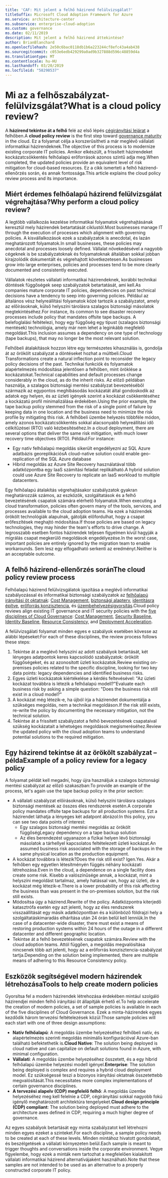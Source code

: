 ```yaml
---
title: 'CAF: Mit jelent a felhő házirend felülvizsgálat?'
titleSuffix: Microsoft Cloud Adoption Framework for Azure
ms.service: architecture-center
ms.subservice: enterprise-cloud-adoption
ms.custom: governance
ms.date: 02/11/2019
description: Mit jelent a felhő házirend áttekintése?
author: BrianBlanchard
ms.openlocfilehash: 2e50c6bac0118db1b6a223244cf8efc43a4ab438
ms.sourcegitcommit: c053e6edb429299a0ad9b327888d596c48859d4a
ms.translationtype: MT
ms.contentlocale: hu-HU
ms.lasthandoff: 03/20/2019
ms.locfileid: "58298537"
---
```

<!-- markdownlint-disable MD026 -->

# <a name="what-is-a-cloud-policy-review"></a><span data-ttu-id="61c2e-103">Mi az a felhőszabályzat-felülvizsgálat?</span><span class="sxs-lookup"><span data-stu-id="61c2e-103">What is a cloud policy review?</span></span>

<span data-ttu-id="61c2e-104">A **házirend tekintse át a felhő** felé az első lépés [cégirányítási lejárat](../overview.md) a felhőben.</span><span class="sxs-lookup"><span data-stu-id="61c2e-104">A **cloud policy review** is the first step toward [governance maturity](../overview.md) in the cloud.</span></span> <span data-ttu-id="61c2e-105">Ez a folyamat célja a korszerűsítheti a már meglévő vállalati informatikai házirendeknek.</span><span class="sxs-lookup"><span data-stu-id="61c2e-105">The objective of this process is to modernize existing corporate IT policies.</span></span> <span data-ttu-id="61c2e-106">Amikor elkészült, a frissített házirendeket kockázatcsökkentés felhőalapú erőforrások azonos szintű adja meg.</span><span class="sxs-lookup"><span data-stu-id="61c2e-106">When completed, the updated policies provide an equivalent level of risk mitigation for cloud-based resources.</span></span> <span data-ttu-id="61c2e-107">Ez a cikk ismerteti a felhő házirend-ellenőrzés során, és annak fontossága.</span><span class="sxs-lookup"><span data-stu-id="61c2e-107">This article explains the cloud policy review process and its importance.</span></span>

## <a name="why-perform-a-cloud-policy-review"></a><span data-ttu-id="61c2e-108">Miért érdemes felhőalapú házirend felülvizsgálat végrehajtása?</span><span class="sxs-lookup"><span data-stu-id="61c2e-108">Why perform a cloud policy review?</span></span>

<span data-ttu-id="61c2e-109">A legtöbb vállalkozás kezelése informatikai folyamatok végrehajtásának keresztül mely házirendek betartatását ciklustól.</span><span class="sxs-lookup"><span data-stu-id="61c2e-109">Most businesses manage IT through the execution of processes which alignment with governing policies.</span></span> <span data-ttu-id="61c2e-110">A kisvállalkozások ezek a szabályzatok is anecdotal, és lazán meghatározott folyamatok.</span><span class="sxs-lookup"><span data-stu-id="61c2e-110">In small businesses, these policies may anecdotal and processes loosely defined.</span></span> <span data-ttu-id="61c2e-111">Vállalat növekedésével a nagyobb cégeknek is be szabályzatoknak és folyamatoknak általában sokkal jobban kirajzolódik dokumentált és végrehajtott következetesen.</span><span class="sxs-lookup"><span data-stu-id="61c2e-111">As businesses grow into large enterprises, policies and processes tend to be more clearly documented and consistently executed.</span></span>

<span data-ttu-id="61c2e-112">Vállalatok részletes vállalati informatikai házirendeknek, korábbi technikai döntések függőségek seep szabályzatok betartatását, ami kell.</span><span class="sxs-lookup"><span data-stu-id="61c2e-112">As companies mature corporate IT policies, dependencies on past technical decisions have a tendency to seep into governing policies.</span></span> <span data-ttu-id="61c2e-113">Például az általános vész helyreállítási folyamatok közé tartozik a szabályzatot, amely az előírásoknak, külső helyszíni tárolásra szalagos biztonsági másolatok megtekintéséhez.</span><span class="sxs-lookup"><span data-stu-id="61c2e-113">For instance, its common to see disaster recovery processes include policy that mandates offsite tape backups.</span></span> <span data-ttu-id="61c2e-114">A belefoglalási feltételezi, hogy egy függőség egy típust (szalagos biztonsági mentések) technológia, amely már nem lehet a leginkább megfelelő megoldást.</span><span class="sxs-lookup"><span data-stu-id="61c2e-114">This inclusion assumes a dependency on one type of technology (tape backups), that may no longer be the most relevant solution.</span></span>

<span data-ttu-id="61c2e-115">Felhőbeli átalakítások hozzon létre egy természetes kihasználás is, gondolja át az örökölt szabályzat a döntéseket hozhat a múltbeli.</span><span class="sxs-lookup"><span data-stu-id="61c2e-115">Cloud Transformations create a natural inflection point to reconsider the legacy policy decisions of the past.</span></span> <span data-ttu-id="61c2e-116">Technikai funkciók és folyamatok alapértelmezés módosítása jelentősen a felhőben, mint öröklése a kockázatokat.</span><span class="sxs-lookup"><span data-stu-id="61c2e-116">Technical capabilities and default processes change considerably in the cloud, as do the inherit risks.</span></span> <span data-ttu-id="61c2e-117">Az előző példában használja, a szalagos biztonsági mentési szabályzat bevezetéséből származik az egypontos meghibásodás kockázatát által gondoskodik az adatok egy helyen, és az üzleti igények szerint a kockázat csökkentéséhez a kockázatú profil minimalizálása érdekében.</span><span class="sxs-lookup"><span data-stu-id="61c2e-117">Using the prior example, the tape backup policy stemmed from the risk of a single point of failure by keeping data in one location and the business need to minimize the risk profile by mitigating this risk.</span></span> <span data-ttu-id="61c2e-118">A felhőbeli üzembe helyezés többféle módon, amely azonos kockázatcsökkentés sokkal alacsonyabb helyreállítási idő célkitűzései (RTO) való kézbesítéséhez.</span><span class="sxs-lookup"><span data-stu-id="61c2e-118">In a cloud deployment, there are several options that deliver the same risk mitigation, with much lower recovery time objectives (RTO).</span></span> <span data-ttu-id="61c2e-119">Például:</span><span class="sxs-lookup"><span data-stu-id="61c2e-119">For instance:</span></span>

- <span data-ttu-id="61c2e-120">Egy natív felhőalapú megoldás sikerült engedélyezni az SQL Azure adatbázis georeplikációs</span><span class="sxs-lookup"><span data-stu-id="61c2e-120">A cloud-native solution could enable geo-replication of the SQL Azure database</span></span>
- <span data-ttu-id="61c2e-121">Hibrid megoldás az Azure Site Recovery használatával több adatközpontba egy IaaS számítási feladat replikálható.</span><span class="sxs-lookup"><span data-stu-id="61c2e-121">A hybrid solution could use Azure Site Recovery to replicate an IaaS workload to multiple datacenters.</span></span>

<span data-ttu-id="61c2e-122">Egy felhőalapú átalakítás végrehajtásakor szabályzatok gyakran meghatározzák számos, az eszközök, szolgáltatások és a felhő bevezetésének csapatok számára elérhető folyamatok.</span><span class="sxs-lookup"><span data-stu-id="61c2e-122">When executing a cloud transformation, policies often govern many of the tools, services, and processes available to the cloud adoption teams.</span></span> <span data-ttu-id="61c2e-123">Ha ezek a házirendek örökölt technológiák alapulnak, gátolják előfordulhat, hogy a csapat erőfeszítések meghajtó módosítása.</span><span class="sxs-lookup"><span data-stu-id="61c2e-123">If those policies are based on legacy technologies, they may hinder the team's efforts to drive change.</span></span> <span data-ttu-id="61c2e-124">A legrosszabb esetben fontos házirendek teljesen figyelmen kívül hagyják a migrálás csapat megkerülő megoldások engedélyezése.</span><span class="sxs-lookup"><span data-stu-id="61c2e-124">In the worst case, important policies are entirely ignored by the migration team to enable workarounds.</span></span> <span data-ttu-id="61c2e-125">Sem lesz egy elfogadható serkenti az eredményt.</span><span class="sxs-lookup"><span data-stu-id="61c2e-125">Neither is an acceptable outcome.</span></span>

## <a name="the-cloud-policy-review-process"></a><span data-ttu-id="61c2e-126">A felhő házirend-ellenőrzés során</span><span class="sxs-lookup"><span data-stu-id="61c2e-126">The cloud policy review process</span></span>

<span data-ttu-id="61c2e-127">Felhőalapú házirend felülvizsgálatok igazítása a meglévő informatikai szabályozással és informatikai biztonsági szabályzatok az [felhőalapú irányítási öt oktatnak](../overview.md): [Cost Management](../cost-management/overview.md), [biztonsági alapterv](../security-baseline/overview.md), [identitásra építve](../identity-baseline/overview.md), [erőforrás konzisztencia](../resource-consistency/overview.md), és [üzembehelyezésigyorsítás](../deployment-acceleration/overview.md).</span><span class="sxs-lookup"><span data-stu-id="61c2e-127">Cloud policy reviews align existing IT governance and IT security policies with the [five disciplines of Cloud Governance](../overview.md): [Cost Management](../cost-management/overview.md), [Security Baseline](../security-baseline/overview.md), [Identity Baseline](../identity-baseline/overview.md), [Resource Consistency](../resource-consistency/overview.md), and [Deployment Acceleration](../deployment-acceleration/overview.md).</span></span>

<span data-ttu-id="61c2e-128">A felülvizsgálati folyamat minden egyes e szabályok esetében kövesse az alábbi lépéseket:</span><span class="sxs-lookup"><span data-stu-id="61c2e-128">For each of these disciplines, the review process follows these steps:</span></span>

1. <span data-ttu-id="61c2e-129">Tekintse át a meglévő helyszíni az adott szabályok betartását, két lényeges adatpontok keres kapcsolódó szabályzatok: örökölt függőségeket, és az azonosított üzleti kockázatok.</span><span class="sxs-lookup"><span data-stu-id="61c2e-129">Review existing on-premises policies related to the specific discipline, looking for two key data points: legacy dependencies and identified business risks.</span></span>
2. <span data-ttu-id="61c2e-130">Egyes üzleti kockázatok kiértékelése a kérdés feltevésével: "Az üzleti kockázat továbbra is létezik a felhőalapú modell?"</span><span class="sxs-lookup"><span data-stu-id="61c2e-130">Evaluate each business risk by asking a simple question: "Does the business risk still exist in a cloud model?"</span></span>
3. <span data-ttu-id="61c2e-131">A kockázat még létezik-e, ha újból írja a házirendet dokumentálja a szükséges megoldás, nem a technikai megoldáson.</span><span class="sxs-lookup"><span data-stu-id="61c2e-131">If the risk still exists, re-write the policy by documenting the necessary mitigation, not the technical solution.</span></span>
4. <span data-ttu-id="61c2e-132">Tekintse át a frissített szabályzatot a felhő bevezetésének csapataival szükség kockázatait a lehetséges megoldások megismeréséhez.</span><span class="sxs-lookup"><span data-stu-id="61c2e-132">Review the updated policy with the cloud adoption teams to understand potential solutions to the required mitigation.</span></span>

## <a name="example-of-a-policy-review-for-a-legacy-policy"></a><span data-ttu-id="61c2e-133">Egy házirend tekintse át az örökölt szabályzat – példa</span><span class="sxs-lookup"><span data-stu-id="61c2e-133">Example of a policy review for a legacy policy</span></span>

<span data-ttu-id="61c2e-134">A folyamat példát kell megadni, hogy újra használjuk a szalagos biztonsági mentési szabályzat az előző szakaszban:</span><span class="sxs-lookup"><span data-stu-id="61c2e-134">To provide an example of the process, let's again use the tape backup policy in the prior section:</span></span>

- <span data-ttu-id="61c2e-135">A vállalati szabályzat előírásoknak, külső helyszíni tárolásra szalagos biztonsági mentések az összes éles rendszerek esetén.</span><span class="sxs-lookup"><span data-stu-id="61c2e-135">A corporate policy mandates offsite tape backups for all production systems.</span></span> <span data-ttu-id="61c2e-136">Ezt a házirendet láthatja a lényeges két adatpont ábrázol:</span><span class="sxs-lookup"><span data-stu-id="61c2e-136">In this policy, you can see two data points of interest:</span></span>
  - <span data-ttu-id="61c2e-137">Egy szalagos biztonsági mentési megoldás az örökölt függőség</span><span class="sxs-lookup"><span data-stu-id="61c2e-137">Legacy dependency on a tape backup solution</span></span>
  - <span data-ttu-id="61c2e-138">Az éles berendezést ugyanazon a fizikai helyen lévő biztonsági másolatok a tárhellyel kapcsolatos feltételezett üzleti kockázat.</span><span class="sxs-lookup"><span data-stu-id="61c2e-138">An assumed business risk associated with the storage of backups in the same physical location as the production equipment.</span></span>
- <span data-ttu-id="61c2e-139">A kockázat továbbra is létezik?</span><span class="sxs-lookup"><span data-stu-id="61c2e-139">Does the risk still exist?</span></span> <span data-ttu-id="61c2e-140">Igen.</span><span class="sxs-lookup"><span data-stu-id="61c2e-140">Yes.</span></span> <span data-ttu-id="61c2e-141">Akár a felhőben egy egyetlen létesítményén függés néhány kockázati létrehozása.</span><span class="sxs-lookup"><span data-stu-id="61c2e-141">Even in the cloud, a dependence on a single facility does create some risk.</span></span> <span data-ttu-id="61c2e-142">Kisebb a valószínűsége annak, a kockázat, mint a helyszíni megoldást tartalmaz, amely hatással van, hogy az üzleti, de a kockázat még létezik-e.</span><span class="sxs-lookup"><span data-stu-id="61c2e-142">There is a lower probability of this risk affecting the business than was present in the on-premises solution, but the risk still exists.</span></span>
- <span data-ttu-id="61c2e-143">Módosítsa úgy a házirend.</span><span class="sxs-lookup"><span data-stu-id="61c2e-143">Rewrite of the policy.</span></span> <span data-ttu-id="61c2e-144">Adatközpontra kiterjedő katasztrófa esetén egy azt jelenti, hogy az éles rendszerek visszaállítását egy másik adatközpontban és a különböző földrajzi hely a szolgáltatáskimaradás elhárítása után 24 órán belül kell lenniük.</span><span class="sxs-lookup"><span data-stu-id="61c2e-144">In the case of a datacenter-wide disaster, there must exist a means of restoring production systems within 24 hours of the outage in a different datacenter and different geographic location.</span></span>
- <span data-ttu-id="61c2e-145">Tekintse át a felhő bevezetésének csapatok számára.</span><span class="sxs-lookup"><span data-stu-id="61c2e-145">Review with the cloud adoption teams.</span></span> <span data-ttu-id="61c2e-146">Attól függően, a megoldás megvalósítása nincsenek több azt jelenti, hogy az a erőforrás konzisztencia-szabályzat tartja.</span><span class="sxs-lookup"><span data-stu-id="61c2e-146">Depending on the solution being implemented, there are multiple means of adhering to this Resource Consistency policy.</span></span>

## <a name="tools-to-help-create-modern-policies"></a><span data-ttu-id="61c2e-147">Eszközök segítségével modern házirendek létrehozása</span><span class="sxs-lookup"><span data-stu-id="61c2e-147">Tools to help create modern policies</span></span>

<span data-ttu-id="61c2e-148">Gyorsítsa fel a modern házirendek létrehozása érdekében mintául szolgáló házirendjei minden felhő irányítási öt állapítják érhető el.</span><span class="sxs-lookup"><span data-stu-id="61c2e-148">To help accelerate the creation of modern policies, a set of sample policies is available in each of the five disciplines of Cloud Governance.</span></span> <span data-ttu-id="61c2e-149">Ezek a minta-házirendek egyes kezdődik három tervezési feltételezések közül:</span><span class="sxs-lookup"><span data-stu-id="61c2e-149">Those sample policies will each start with one of three design assumptions:</span></span>

- <span data-ttu-id="61c2e-150">**Natív felhőalapú**: A megoldás üzembe helyezéséhez felhőbeli natív, és alapértelmezés szerinti megoldás minimális konfigurációval Azure-ban található befektethetik is.</span><span class="sxs-lookup"><span data-stu-id="61c2e-150">**Cloud Native**: The solution being deployed is cloud native and can capitalize on default solutions found in Azure, with minimal configuration.</span></span>
- <span data-ttu-id="61c2e-151">**Vállalati**: A megoldás üzembe helyezéséhez összetett, és a egy hibrid felhőalapú üzembe helyezési modell igényel.</span><span class="sxs-lookup"><span data-stu-id="61c2e-151">**Enterprise**: The solution being deployed is complex and requires a hybrid cloud deployment model.</span></span> <span data-ttu-id="61c2e-152">Ez szükségessé teszi a bizonyos irányítási oktatnak összetettebb megvalósítását.</span><span class="sxs-lookup"><span data-stu-id="61c2e-152">This necessitates more complex implementations of certain governance disciplines.</span></span>
- <span data-ttu-id="61c2e-153">**A tervezési alapelv (CDP) megfelelő felhő**: A megoldás üzembe helyezéséhez meg kell felelnie a CDP, cégirányítási sokkal nagyobb fokú igénylő meghatározott architektúra tengelyeket.</span><span class="sxs-lookup"><span data-stu-id="61c2e-153">**Cloud design principle (CDP) compliant**: The solution being deployed must adhere to the architecture axes defined in CDP, requiring a much higher degree of governance.</span></span>  

<span data-ttu-id="61c2e-154">Az egyes szabályok betartását egy minta szabályzatot kell létrehozni minden egyes ezeket a szinteket.</span><span class="sxs-lookup"><span data-stu-id="61c2e-154">For each discipline, a sample policy needs to be created at each of these levels.</span></span> <span data-ttu-id="61c2e-155">Minden mintához hivatott gondolatait, és beszélgetések a vállalati környezeten belül.</span><span class="sxs-lookup"><span data-stu-id="61c2e-155">Each sample is meant to trigger thoughts and conversations inside the corporate environment.</span></span> <span data-ttu-id="61c2e-156">Vegye figyelembe, hogy ezek a minták nem tartozhat a megfelelően kialakított vállalati informatikai házirend alternatívájaként használható.</span><span class="sxs-lookup"><span data-stu-id="61c2e-156">Note that these samples are not intended to be used as an alternative to a properly constructed corporate IT policy.</span></span>
